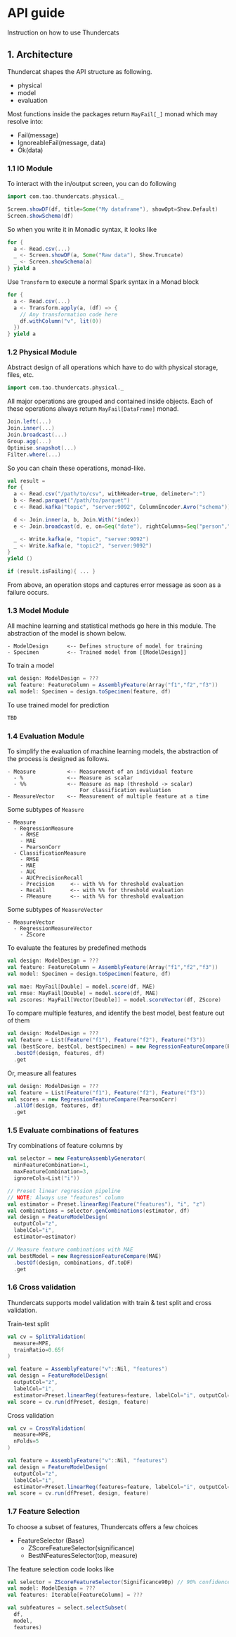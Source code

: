 # API guide

Instruction on how to use Thundercats

## 1. Architecture

Thundercat shapes the API structure as following.

- physical
- model
- evaluation

Most functions inside the packages return `MayFail[_]` monad which may resolve into:

- Fail(message)
- IgnoreableFail(message, data)
- Ok(data)

### 1.1 IO Module

To interact with the in/output screen, you can do following

```scala
import com.tao.thundercats.physical._

Screen.showDF(df, title=Some("My dataframe"), showOpt=Show.Default)
Screen.showSchema(df)
```

So when you write it in Monadic syntax, it looks like

```scala
for {
  a <- Read.csv(...)
  _ <- Screen.showDF(a, Some("Raw data"), Show.Truncate)
  _ <- Screen.showSchema(a)
} yield a
```

Use `Transform` to execute a normal Spark syntax in a Monad block

```scala
for {
  a <- Read.csv(...)
  a <- Transform.apply(a, (df) => {
    // Any transformation code here
    df.withColumn("v", lit(0))
  })
} yield a
```
 
### 1.2 Physical Module

Abstract design of all operations which have to do with physical storage, files, etc.

```scala
import com.tao.thundercats.physical._
```

All major operations are grouped and contained inside objects. 
Each of these operations always return `MayFail[DataFrame]` monad.

```scala
Join.left(...)
Join.inner(...)
Join.broadcast(...)
Group.agg(...)
Optimise.snapshot(...)
Filter.where(...)
```

So you can chain these operations, monad-like.

```scala
val result =
for {
  a <- Read.csv("/path/to/csv", withHeader=true, delimeter=":")
  b <- Read.parquet("/path/to/parquet")
  c <- Read.kafka("topic", "server:9092", ColumnEncoder.Avro("schema"))

  d <- Join.inner(a, b, Join.With('index))
  e <- Join.broadcast(d, e, on=Seq("date"), rightColumns=Seq("person","dept"))

  _ <- Write.kafka(e, "topic", "server:9092")
  _ <- Write.kafka(e, "topic2", "server:9092")
}
yield ()

if (result.isFailing){ ... }
```

From above, an operation stops and captures error message as soon as 
a failure occurs. 

### 1.3 Model Module

All machine learning and statistical methods go here in this module. 
The abstraction of the model is shown below.

```
- ModelDesign      <-- Defines structure of model for training
- Specimen         <-- Trained model from [[ModelDesign]]
```

To train a model

```scala
val design: ModelDesign = ???
val feature: FeatureColumn = AssemblyFeature(Array("f1","f2","f3"))
val model: Specimen = design.toSpecimen(feature, df)
```

To use trained model for prediction

```scala
TBD
```


### 1.4 Evaluation Module

To simplify the evaluation of machine learning models, the abstraction of 
the process is designed as follows.

```
- Measure          <-- Measurement of an individual feature
  - %              <-- Measure as scalar 
  - %%             <-- Measure as map (threshold -> scalar)
                       For classification evaluation
- MeasureVector    <-- Measurement of multiple feature at a time
```

Some subtypes of `Measure`

```
- Measure
  - RegressionMeasure
    - RMSE
    - MAE
    - PearsonCorr
  - ClassificationMeasure
    - RMSE
    - MAE
    - AUC
    - AUCPrecisionRecall
    - Precision     <-- with %% for threshold evaluation
    - Recall        <-- with %% for threshold evaluation
    - FMeasure      <-- with %% for threshold evaluation
```

Some subtypes of `MeasureVector`

```
- MeasureVector
  - RegressionMeasureVector
    - ZScore
```

To evaluate the features by predefined methods

```scala
val design: ModelDesign = ???
val feature: FeatureColumn = AssemblyFeature(Array("f1","f2","f3"))
val model: Specimen = design.toSpecimen(feature, df)

val mae: MayFail[Double] = model.score(df, MAE)
val rmse: MayFail[Double] = model.score(df, MAE)
val zscores: MayFail[Vector[Double]] = model.scoreVector(df, ZScore)
```

To compare multiple features, and identify the best model, best feature out of them

```scala
val design: ModelDesign = ???
val feature = List(Feature("f1"), Feature("f2"), Feature("f3"))
val (bestScore, bestCol, bestSpecimen) = new RegressionFeatureCompare(PearsonCorr)
  .bestOf(design, features, df)
  .get
```

Or, measure all features

```scala
val design: ModelDesign = ???
val feature = List(Feature("f1"), Feature("f2"), Feature("f3"))
val scores = new RegressionFeatureCompare(PearsonCorr)
  .allOf(design, features, df)
  .get
```

### 1.5 Evaluate combinations of features

Try combinations of feature columns by

```scala
val selector = new FeatureAssemblyGenerator(
  minFeatureCombination=1,
  maxFeatureCombination=3,
  ignoreCols=List("i"))

// Preset linear regression pipeline
// NOTE: Always use "features" column
val estimator = Preset.linearReg(Feature("features"), "i", "z")
val combinations = selector.genCombinations(estimator, df)
val design = FeatureModelDesign(
  outputCol="z",
  labelCol="i",
  estimator=estimator)

// Measure feature combinations with MAE
val bestModel = new RegressionFeatureCompare(MAE)
  .bestOf(design, combinations, df.toDF)
  .get

```

### 1.6 Cross validation

Thundercats supports model validation with train & test split and cross validation.

Train-test split

```scala
val cv = SplitValidation(
  measure=MPE,
  trainRatio=0.65f
)

val feature = AssemblyFeature("v"::Nil, "features")
val design = FeatureModelDesign(
  outputCol="z",
  labelCol="i",
  estimator=Preset.linearReg(features=feature, labelCol="i", outputCol="z"))
val score = cv.run(dfPreset, design, feature)
```

Cross validation

```scala
val cv = CrossValidation(
  measure=MPE,
  nFolds=5
)

val feature = AssemblyFeature("v"::Nil, "features")
val design = FeatureModelDesign(
  outputCol="z",
  labelCol="i",
  estimator=Preset.linearReg(features=feature, labelCol="i", outputCol="z"))
val score = cv.run(dfPreset, design, feature)
```

### 1.7 Feature Selection

To choose a subset of features, Thundercats offers a few choices

- FeatureSelector (Base)
  - ZScoreFeatureSelector(significance)
  - BestNFeaturesSelector(top, measure)

The feature selection code looks like

```scala
val selector = ZScoreFeatureSelector(Significance90p) // 90% confidence
val model: ModelDesign = ???
val features: Iterable[FeatureColumn] = ???

val subfeatures = select.selectSubset(
  df,
  model,
  features)
```

